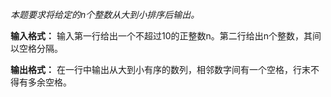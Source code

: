 *本题要求将给定的n个整数从大到小排序后输出。*

**输入格式：**
输入第一行给出一个不超过10的正整数n。第二行给出n个整数，其间以空格分隔。

**输出格式：**
在一行中输出从大到小有序的数列，相邻数字间有一个空格，行末不得有多余空格。
